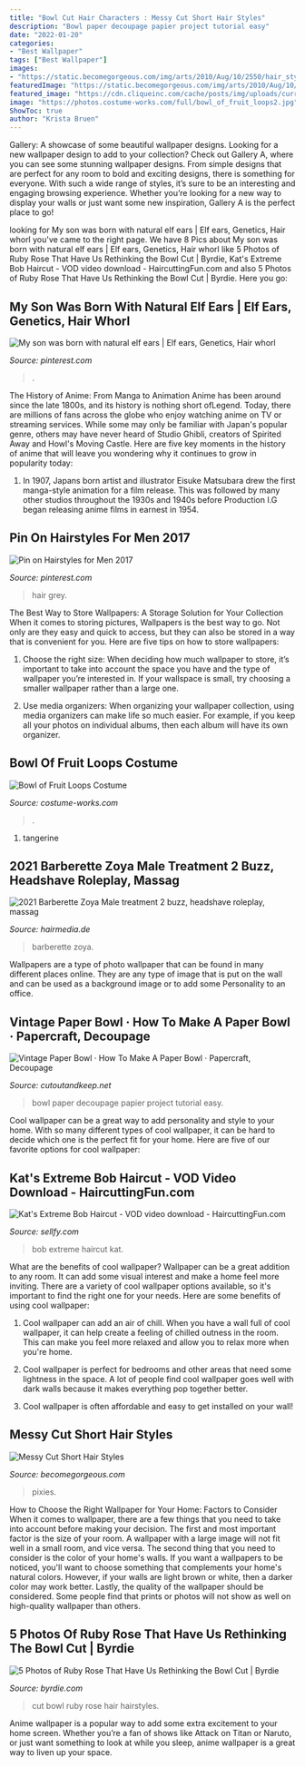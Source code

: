 ```yaml
---
title: "Bowl Cut Hair Characters : Messy Cut Short Hair Styles"
description: "Bowl paper decoupage papier project tutorial easy"
date: "2022-01-20"
categories:
- "Best Wallpaper"
tags: ["Best Wallpaper"]
images:
- "https://static.becomegorgeous.com/img/arts/2010/Aug/10/2550/hair_style.jpg"
featuredImage: "https://static.becomegorgeous.com/img/arts/2010/Aug/10/2550/hair_style.jpg"
featured_image: "https://cdn.cliqueinc.com/cache/posts/img/uploads/current/images/0/245/465/promo.original.700x0c.jpg"
image: "https://photos.costume-works.com/full/bowl_of_fruit_loops2.jpg"
ShowToc: true
author: "Krista Bruen"
---
```



Gallery: A showcase of some beautiful wallpaper designs.
Looking for a new wallpaper design to add to your collection? Check out Gallery A, where you can see some stunning wallpaper designs. From simple designs that are perfect for any room to bold and exciting designs, there is something for everyone. With such a wide range of styles, it’s sure to be an interesting and engaging browsing experience. Whether you’re looking for a new way to display your walls or just want some new inspiration, Gallery A is the perfect place to go!
		
		
		
		
		
		
		
	

		
looking for My son was born with natural elf ears | Elf ears, Genetics, Hair whorl you've came to the right page. We have 8 Pics about My son was born with natural elf ears | Elf ears, Genetics, Hair whorl like 5 Photos of Ruby Rose That Have Us Rethinking the Bowl Cut | Byrdie, Kat&#039;s Extreme Bob Haircut - VOD video download - HaircuttingFun.com and also 5 Photos of Ruby Rose That Have Us Rethinking the Bowl Cut | Byrdie. Here you go:
		
    
## My Son Was Born With Natural Elf Ears | Elf Ears, Genetics, Hair Whorl

<img loading=lazy src="https://i.pinimg.com/736x/9f/9c/02/9f9c0260cea9e957d4e912eb2f5bfa97.jpg" onerror="this.onerror=null;this.src='https://tse2.mm.bing.net/th?id=OIP.2tc-F6LwwGh6ItJbqNLTKQHaIH&amp;pid=15.1';" alt="My son was born with natural elf ears | Elf ears, Genetics, Hair whorl">

_Source: pinterest.com_

>. 

	

The History of Anime: From Manga to Animation
Anime has been around since the late 1800s, and its history is nothing short ofLegend. Today, there are millions of fans across the globe who enjoy watching anime on TV or streaming services. While some may only be familiar with Japan's popular genre, others may have never heard of Studio Ghibli, creators of Spirited Away and Howl's Moving Castle. Here are five key moments in the history of anime that will leave you wondering why it continues to grow in popularity today:
1) In 1907, Japans born artist and illustrator Eisuke Matsubara drew the first manga-style animation for a film release. This was followed by many other studios throughout the 1930s and 1940s before Production I.G began releasing anime films in earnest in 1954.

    
## Pin On Hairstyles For Men 2017

<img loading=lazy src="https://i.pinimg.com/736x/36/a7/b4/36a7b4b90418bdd4afad7ccb94d13cc0--grey-hair-hair-styles.jpg" onerror="this.onerror=null;this.src='https://tse1.mm.bing.net/th?id=OIP.8QAryil-aNbyVmcjzTd01gHaJ3&amp;pid=15.1';" alt="Pin on Hairstyles for Men 2017">

_Source: pinterest.com_

>hair grey. 

	

The Best Way to Store Wallpapers: A Storage Solution for Your Collection
When it comes to storing pictures, Wallpapers is the best way to go. Not only are they easy and quick to access, but they can also be stored in a way that is convenient for you. Here are five tips on how to store wallpapers:
1) Choose the right size: When deciding how much wallpaper to store, it’s important to take into account the space you have and the type of wallpaper you’re interested in. If your wallspace is small, try choosing a smaller wallpaper rather than a large one.

2) Use media organizers: When organizing your wallpaper collection, using media organizers can make life so much easier. For example, if you keep all your photos on individual albums, then each album will have its own organizer.

    
## Bowl Of Fruit Loops Costume

<img loading=lazy src="https://photos.costume-works.com/full/bowl_of_fruit_loops2.jpg" onerror="this.onerror=null;this.src='https://tse4.mm.bing.net/th?id=OIP.27Dj3I5txYCWckwQXczCRQHaLN&amp;pid=15.1';" alt="Bowl of Fruit Loops Costume">

_Source: costume-works.com_

>. 

	

1. tangerine 

    
## 2021 Barberette Zoya Male Treatment 2 Buzz, Headshave Roleplay, Massag

<img loading=lazy src="http://cdn.shopify.com/s/files/1/0117/6253/2414/products/avatar_1200x1200.jpg?v=1610884959" onerror="this.onerror=null;this.src='https://tse2.mm.bing.net/th?id=OIP.jC2brqiWLJjg7CRMquZWnAHaFo&amp;pid=15.1';" alt="2021 Barberette Zoya Male treatment 2 buzz, headshave roleplay, massag">

_Source: hairmedia.de_

>barberette zoya. 

	



Wallpapers are a type of photo wallpaper that can be found in many different places online. They are any type of image that is put on the wall and can be used as a background image or to add some Personality to an office.

    
## Vintage Paper Bowl · How To Make A Paper Bowl · Papercraft, Decoupage

<img loading=lazy src="https://images.coplusk.net/project_images/105363/image/DSC02723_1316345087.jpg" onerror="this.onerror=null;this.src='https://tse1.mm.bing.net/th?id=OIP.AJMNmh74lf3ZMKRTV_sKagHaF7&amp;pid=15.1';" alt="Vintage Paper Bowl · How To Make A Paper Bowl · Papercraft, Decoupage">

_Source: cutoutandkeep.net_

>bowl paper decoupage papier project tutorial easy. 

	

Cool wallpaper can be a great way to add personality and style to your home. With so many different types of cool wallpaper, it can be hard to decide which one is the perfect fit for your home. Here are five of our favorite options for cool wallpaper: 

    
## Kat&#039;s Extreme Bob Haircut - VOD Video Download - HaircuttingFun.com

<img loading=lazy src="https://d12swbtw719y4s.cloudfront.net/images/jQY6T3i9/1hvvg9aV7LhBtJMF7VEe/extremebob_katsurth_haircutmakeover_13.jpeg?w=1200" onerror="this.onerror=null;this.src='https://tse3.mm.bing.net/th?id=OIP.Ya9lwuvNrEfCEYBd_B3D2AHaE8&amp;pid=15.1';" alt="Kat&#039;s Extreme Bob Haircut - VOD video download - HaircuttingFun.com">

_Source: sellfy.com_

>bob extreme haircut kat. 

	

What are the benefits of cool wallpaper?
Wallpaper can be a great addition to any room. It can add some visual interest and make a home feel more inviting. There are a variety of cool wallpaper options available, so it's important to find the right one for your needs. Here are some benefits of using cool wallpaper: 
1. Cool wallpaper can add an air of chill. When you have a wall full of cool wallpaper, it can help create a feeling of chilled outness in the room. This can make you feel more relaxed and allow you to relax more when you're home. 

2. Cool wallpaper is perfect for bedrooms and other areas that need some lightness in the space. A lot of people find cool wallpaper goes well with dark walls because it makes everything pop together better. 

3. Cool wallpaper is often affordable and easy to get installed on your wall!

    
## Messy Cut Short Hair Styles

<img loading=lazy src="https://static.becomegorgeous.com/img/arts/2010/Aug/10/2550/hair_style.jpg" onerror="this.onerror=null;this.src='https://tse4.mm.bing.net/th?id=OIP.HWO2OiuSBpHGRIAbMFklsgHaKl&amp;pid=15.1';" alt="Messy Cut Short Hair Styles">

_Source: becomegorgeous.com_

>pixies. 

	

How to Choose the Right Wallpaper for Your Home: Factors to Consider
When it comes to wallpaper, there are a few things that you need to take into account before making your decision. The first and most important factor is the size of your room. A wallpaper with a large image will not fit well in a small room, and vice versa. 
The second thing that you need to consider is the color of your home's walls. If you want a wallpapers to be noticed, you'll want to choose something that complements your home's natural colors. However, if your walls are light brown or white, then a darker color may work better. 
Lastly, the quality of the wallpaper should be considered. Some people find that prints or photos will not show as well on high-quality wallpaper than others.

    
## 5 Photos Of Ruby Rose That Have Us Rethinking The Bowl Cut | Byrdie

<img loading=lazy src="https://cdn.cliqueinc.com/cache/posts/img/uploads/current/images/0/245/465/promo.original.700x0c.jpg" onerror="this.onerror=null;this.src='https://tse4.mm.bing.net/th?id=OIP.vV6-scWBodqdCELxsmcs2AHaJ3&amp;pid=15.1';" alt="5 Photos of Ruby Rose That Have Us Rethinking the Bowl Cut | Byrdie">

_Source: byrdie.com_

>cut bowl ruby rose hair hairstyles. 

	

Anime wallpaper is a popular way to add some extra excitement to your home screen. Whether you’re a fan of shows like Attack on Titan or Naruto, or just want something to look at while you sleep, anime wallpaper is a great way to liven up your space.

